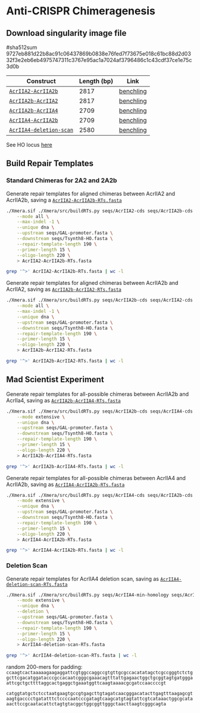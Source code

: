 # Anti-CRISPR Chimeragenesis

## Download singularity image file

#sha512sum 9727eb881d22b8ac91c06437869b0838e76fed7f73675e018c61bc88d2d0332f3e2eb6eb4975747311c3767e95ac1a7024af3796486c1c43cdf37ce1e75c3d0b


| Construct | Length (bp) | Link |
| --------- | ----------- | ---- |
| [`AcrIIA2-AcrIIA2b`](seqs/AcrIIA2-AcrIIA2b.gb) | 2817 | [benchling](https://benchling.com/s/seq-jQnwdnFpRApYpqCL6SLl?m=slm-KpvQKcjvuqFJGRQfMLUm) |
| [`AcrIIA2b-AcrIIA2`](seqs/AcrIIA2b-AcrIIA2.gb) | 2817 | [benchling](https://benchling.com/s/seq-8R2tVWz0f1KbBus1obbL?m=slm-wOxhs5d2YrBRigocjJzP) |
| [`AcrIIA2b-AcrIIA4`](seqs/AcrIIA2b-AcrIIA4.gb) | 2709 | [benchling](https://benchling.com/s/seq-jmDiSVMmQSIZvNU4WZox?m=slm-8oDPlbvbtke5rsSF3dvw) |
| [`AcrIIA4-AcrIIA2b`](seqs/AcrIIA4-AcrIIA2b.gb) | 2709 | [benchling](https://benchling.com/s/seq-2Gg3WaO4baiNH1RI8IEK?m=slm-VhadRnBonmEsfo7gAyUF) |
| [`AcrIIA4-deletion-scan`](seqs/AcrIIA4-deletion-scan.gb) | 2580 | [benchling](https://benchling.com/s/seq-4DlGBn1wo3uptGECPzN8?m=slm-FZpJ573JdKSTSq7CIxaZ) | 

See HO locus [here](https://benchling.com/s/seq-CAOyHSUOz6dnhy7o6HHB?m=slm-uYry081ZAM5nOQ45Sffn)


## Build Repair Templates

### Standard Chimeras for 2A2 and 2A2b

Generate repair templates for aligned chimeras between AcrIIA2 and AcrIIA2b, saving a [`AcrIIA2-AcrIIA2b-RTs.fasta`](AcrIIA2-AcrIIA2b-RTs.fasta)
```bash
./Xmera.sif ./Xmera/src/buildRTs.py seqs/AcrIIA2-cds seqs/AcrIIA2b-cds \
    --mode all \
    --max-indel -1 \
    --unique dna \
    --upstream seqs/GAL-promoter.fasta \
    --downstream seqs/Tsynth8-HO.fasta \
    --repair-template-length 190 \
    --primer-length 15 \
    --oligo-length 220 \
    > AcrIIA2-AcrIIA2b-RTs.fasta

grep '^>' AcrIIA2-AcrIIA2b-RTs.fasta | wc -l
```

Generate repair templates for aligned chimeras between AcrIIA2b and AcrIIA2, saving as [`AcrIIA2b-AcrIIA2-RTs.fasta`](AcrIIA2b-AcrIIA2-RTs.fasta)
```bash
./Xmera.sif ./Xmera/src/buildRTs.py seqs/AcrIIA2b-cds seqs/AcrIIA2-cds \
    --mode all \
    --max-indel -1 \
    --unique dna \
    --upstream seqs/GAL-promoter.fasta \
    --downstream seqs/Tsynth8-HO.fasta \
    --repair-template-length 190 \
    --primer-length 15 \
    --oligo-length 220 \
    > AcrIIA2b-AcrIIA2-RTs.fasta

grep '^>' AcrIIA2b-AcrIIA2-RTs.fasta | wc -l
```


## Mad Scientist Experiment
Generate repair templates for all-possible chimeras between AcrIIA2b and AcrIIa4, saving as [`AcrIIA2b-AcrIIA4-RTs.fasta`](AcrIIA2b-AcrIIA4-RTs.fasta)
```bash
./Xmera.sif ./Xmera/src/buildRTs.py seqs/AcrIIA2b-cds seqs/AcrIIA4-cds \
    --mode extensive \
    --unique dna \
    --upstream seqs/GAL-promoter.fasta \
    --downstream seqs/Tsynth8-HO.fasta \
    --repair-template-length 190 \
    --primer-length 15 \
    --oligo-length 220 \
    > AcrIIA2b-AcrIIA4-RTs.fasta

grep '^>' AcrIIA2b-AcrIIA4-RTs.fasta | wc -l
```

Generate repair templates for all-possible chimeras between AcrIIA4 and AcrIIA2b, saving as [`AcrIIA4-AcrIIA2b-RTs.fasta`](AcrIIA4-AcrIIA2b-RTs.fasta)
```bash
./Xmera.sif ./Xmera/src/buildRTs.py seqs/AcrIIA4-cds seqs/AcrIIA2b-cds \
    --mode extensive \
    --unique dna \
    --upstream seqs/GAL-promoter.fasta \
    --downstream seqs/Tsynth8-HO.fasta \
    --repair-template-length 190 \
    --primer-length 15 \
    --oligo-length 220 \
    > AcrIIA4-AcrIIA2b-RTs.fasta

grep '^>' AcrIIA4-AcrIIA2b-RTs.fasta | wc -l
```


### Deletion Scan

Generate repair templates for AcrIIA4 deletion scan, saving as [`AcrIIA4-deletion-scan-RTs.fasta`](AcrIIA4-deletion-scan-RTs.fasta)

```bash
./Xmera.sif ./Xmera/src/buildRTs.py seqs/AcrIIA4-min-homology seqs/AcrIIA4-cds \
    --mode extensive \
    --unique dna \
    --deletion \
    --upstream seqs/GAL-promoter.fasta \
    --downstream seqs/Tsynth8-HO.fasta \
    --repair-template-length 190 \
    --primer-length 15 \
    --oligo-length 220 \
    > AcrIIA4-deletion-scan-RTs.fasta

grep '^>' AcrIIA4-deletion-scan-RTs.fasta | wc -l
```


random 200-mers for padding:
`ccaagtcactaaaaagaagaggattcgtggccaggccgtgttgcgccacatatagctcgccgggtctctggcttcgacatggatacccgccacaatcgggcgaaacagtttattgagaactggctgcggtagtgatgggaattcgctgcttttaggcactgaggctgaaatggttcaagtaaaacgcgatccaaccccgt`

`catggtatgctctcctaatgaagtgccgtgagcttgtagatcaacgggacatacttgagtttaagagcgtaagtgacccctgatatttctccccaatcccgatagtcaagcatgtagtattcgtcataaactggcgcataaacttccgcaatacattctagtgtacggctggcggttgggctaacttaagtcgggcagta`

